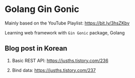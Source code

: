 # Golang Gin Gonic

Mainly based on the YouTube Playlist: https://bit.ly/3hsZKbv

Learning web framework with `Gin Gonic` package, Golang

## Blog post in Korean

1. Basic REST API: https://jusths.tistory.com/236

2. Bind data: https://jusths.tistory.com/237